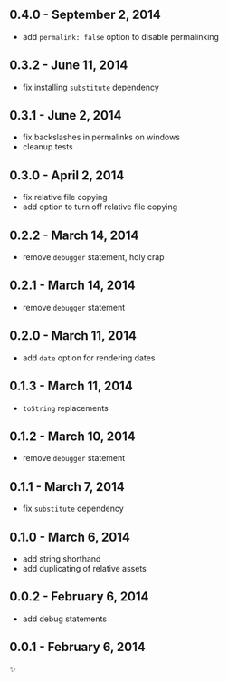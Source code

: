 
0.4.0 - September 2, 2014
-------------------------
* add `permalink: false` option to disable permalinking

0.3.2 - June 11, 2014
---------------------
* fix installing `substitute` dependency

0.3.1 - June 2, 2014
--------------------
* fix backslashes in permalinks on windows
* cleanup tests

0.3.0 - April 2, 2014
---------------------
* fix relative file copying
* add option to turn off relative file copying

0.2.2 - March 14, 2014
----------------------
* remove `debugger` statement, holy crap

0.2.1 - March 14, 2014
----------------------
* remove `debugger` statement

0.2.0 - March 11, 2014
----------------------
* add `date` option for rendering dates

0.1.3 - March 11, 2014
----------------------
* `toString` replacements

0.1.2 - March 10, 2014
----------------------
* remove `debugger` statement

0.1.1 - March 7, 2014
---------------------
* fix `substitute` dependency

0.1.0 - March 6, 2014
---------------------
* add string shorthand
* add duplicating of relative assets

0.0.2 - February 6, 2014
------------------------
* add debug statements

0.0.1 - February 6, 2014
------------------------
:sparkles: